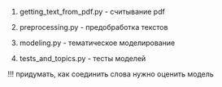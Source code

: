 1. getting_text_from_pdf.py - считывание pdf
2. preprocessing.py - предобработка текстов
3. modeling.py - тематическое моделирование

4. tests_and_topics.py - тесты моделей 

!!! придумать, как соединить слова
нужно оценить модель
